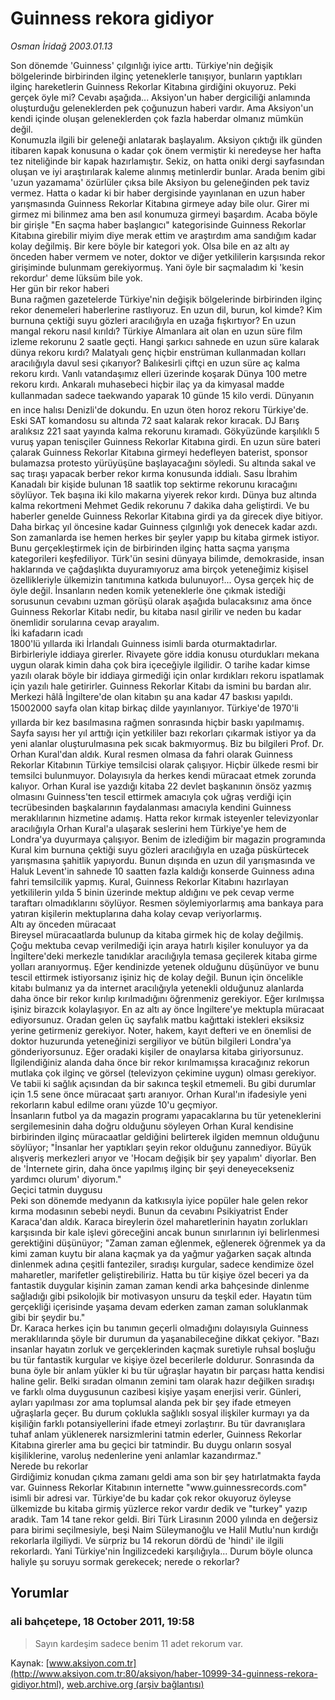 # Guinness rekora gidiyor

*Osman İridağ 2003.01.13*

<div class="news-detail-text-todays">
 <div>
 </div>
 <div>
 </div>
 <div id="newsSpot">
  <font class="detail-spot">
   Son dönemde 'Guinness' çılgınlığı iyice arttı. Türkiye'nin değişik bölgelerinde birbirinden ilginç yeteneklerle tanışıyor, bunların yaptıkları ilginç hareketlerin Guinness Rekorlar Kitabına girdiğini okuyoruz. Peki gerçek öyle mi? Cevabı aşağıda... Aksiyon'un haber dergiciliği anlamında oluşturduğu geleneklerden pek çoğunuzun haberi vardır. Ama Aksiyon'un kendi içinde oluşan geleneklerden çok fazla haberdar olmanız mümkün değil.
  </font>
 </div>
 <div id="newsText">
  <font class="detail-text">
   Konumuzla ilgili bir geleneği anlatarak başlayalım. Aksiyon çıktığı ilk günden itibaren kapak konusuna o kadar çok önem vermiştir ki neredeyse her hafta  tez niteliğinde bir kapak hazırlamıştır. Sekiz, on hatta oniki dergi sayfasından oluşan ve iyi araştırılarak kaleme alınmış metinlerdir bunlar. Arada benim gibi 'uzun yazamama' özürlüler çıksa bile Aksiyon bu geleneğinden pek taviz vermez. Hatta o kadar ki bir haber dergisinde yayınlanan en uzun haber yarışmasında Guinness Rekorlar Kitabına girmeye aday bile olur. Girer mi girmez mi bilinmez ama ben asıl konumuza girmeyi başardım. Acaba böyle bir girişle "En saçma haber başlangıcı" kategorisinde Guinness Rekorlar Kitabına girebilir miyim diye merak ettim ve araştırdım ama sandığım kadar kolay değilmiş. Bir kere böyle bir kategori yok. Olsa bile en az altı ay önceden haber vermem ve noter, doktor ve diğer yetkililerin karşısında rekor girişiminde bulunmam gerekiyormuş. Yani öyle bir saçmaladım ki 'kesin rekordur' deme lüksüm bile yok.
   <br/>
   Her gün bir rekor haberi
   <br/>
   Buna rağmen gazetelerde Türkiye'nin değişik bölgelerinde birbirinden ilginç rekor denemeleri haberlerine rastlıyoruz. En uzun dil, burun, kol kimde? Kim burnuna çektiği suyu gözleri aracılığıyla en uzağa fışkırtıyor? En uzun mangal rekoru nasıl kırıldı? Türkiye Almanlara ait olan en uzun süre film izleme rekorunu 2 saatle geçti. Hangi şarkıcı sahnede en uzun süre kalarak dünya rekoru kırdı? Malatyalı genç hiçbir enstrüman kullanmadan kolları aracılığıyla davul sesi çıkarıyor? Balıkesirli çiftçi en uzun süre aç kalma rekoru kırdı. Vanlı vatandaşımız elleri üzerinde koşarak Dünya 100 metre rekoru kırdı. Ankaralı muhasebeci hiçbir ilaç ya da kimyasal madde kullanmadan sadece taekwando yaparak 10 günde 15 kilo verdi. Dünyanın en ince halısı Denizli'de dokundu. En uzun öten horoz rekoru Türkiye'de. Eski SAT komandosu su altında 72 saat kalarak rekor kıracak. DJ Barış aralıksız 221 saat yayında kalma rekorunu kıramadı. Gökyüzünde karşılıklı 5 vuruş yapan tenisçiler Guinness Rekorlar Kitabına girdi. En uzun süre bateri çalarak Guinness Rekorlar Kitabına girmeyi hedefleyen baterist, sponsor bulamazsa protesto yürüyüşüne başlayacağını söyledi. Su altında sakal ve saç tıraşı yapacak berber rekor kırma konusunda iddialı. Sasu İbrahim Kanadalı bir kişide bulunan 18 saatlik top sektirme rekorunu kıracağını söylüyor. Tek başına iki kilo makarna yiyerek rekor kırdı. Dünya buz altında kalma rekortmeni Mehmet Gedik rekorunu 7 dakika daha geliştirdi. Ve bu haberler genelde Guinness Rekorlar Kitabına girdi ya da girecek diye bitiyor. Daha birkaç yıl öncesine kadar Guinness çılgınlığı yok denecek kadar azdı. Son zamanlarda ise hemen herkes bir şeyler yapıp bu kitaba girmek istiyor. Bunu gerçekleştirmek için de birbirinden ilginç hatta saçma yarışma kategorileri keşfediliyor. Türk'ün sesini dünyaya bilimde, demokraside, insan haklarında ve çağdaşlıkta duyuramıyoruz ama birçok yeteneğimiz kişisel özellikleriyle ülkemizin tanıtımına katkıda bulunuyor!... Oysa gerçek hiç de öyle değil. İnsanların neden komik yeteneklerle öne çıkmak istediği sorusunun cevabını uzman görüşü olarak aşağıda bulacaksınız ama önce Guinness Rekorlar Kitabı nedir, bu kitaba nasıl girilir ve neden bu kadar önemlidir sorularına cevap arayalım.
   <br/>
   İki kafadarın icadı
   <br/>
   1800'lü yıllarda iki İrlandalı Guinness isimli barda oturmaktadırlar. Birbirleriyle iddiaya girerler. Rivayete göre iddia konusu oturdukları mekana uygun olarak kimin daha çok bira içeceğiyle ilgilidir. O tarihe kadar kimse yazılı olarak böyle bir iddiaya girmediği için onlar kırdıkları rekoru ispatlamak için yazılı hale getirirler. Guinness Rekorlar Kitabı da ismini bu bardan alır. Merkezi hâlâ İngiltere'de olan kitabın şu ana kadar 47 baskısı yapıldı. 15002000 sayfa olan kitap birkaç dilde yayınlanıyor. Türkiye'de 1970'li yıllarda bir kez basılmasına rağmen sonrasında hiçbir baskı yapılmamış. Sayfa sayısı her yıl arttığı için yetkililer bazı rekorları çıkarmak istiyor ya da yeni alanlar oluşturulmasına pek sıcak bakmıyormuş. Biz bu bilgileri Prof. Dr. Orhan Kural'dan aldık. Kural resmen olmasa da fahri olarak Guinness Rekorlar Kitabının Türkiye temsilcisi olarak çalışıyor. Hiçbir ülkede resmi bir temsilci bulunmuyor. Dolayısıyla da herkes kendi müracaat etmek zorunda kalıyor. Orhan Kural ise yazdığı kitaba 22 devlet başkanının önsöz yazmış olmasını Guinness'ten tescil ettirmek amacıyla çok uğraş verdiği için tecrübesinden başkalarının faydalanması amacıyla kendini Guinness meraklılarının hizmetine adamış. Hatta rekor kırmak isteyenler televizyonlar aracılığıyla Orhan Kural'a ulaşarak seslerini hem Türkiye'ye hem de Londra'ya duyurmaya çalışıyor. Benim de izlediğim bir magazin programında Kural kim burnuna çektiği suyu gözleri aracılığıyla en uzağa püskürtecek yarışmasına şahitlik yapıyordu. Bunun dışında en uzun dil yarışmasında ve Haluk Levent'in sahnede 10 saatten fazla kaldığı konserde Guinness adına fahri temsilcilik yapmış. Kural, Guinness Rekorlar Kitabını hazırlayan yetkililerin yılda 5 binin üzerinde mektup aldığını ve pek cevap verme taraftarı olmadıklarını söylüyor. Resmen söylemiyorlarmış ama bankaya para yatıran kişilerin mektuplarına daha kolay cevap veriyorlarmış.
   <br/>
   Altı ay önceden müracaat
   <br/>
   Bireysel müracaatlarda bulunup da kitaba girmek hiç de kolay değilmiş. Çoğu mektuba cevap verilmediği için araya hatırlı kişiler konuluyor ya da İngiltere'deki merkezle tanıdıklar aracılığıyla temasa geçilerek kitaba girme yolları aranıyormuş. Eğer kendinizde yetenek olduğunu düşünüyor ve bunu tescil ettirmek istiyorsanız işiniz hiç de kolay değil. Bunun için öncelikle kitabı bulmanız ya da internet aracılığıyla yetenekli olduğunuz alanlarda daha önce bir rekor kırılıp kırılmadığını öğrenmeniz gerekiyor. Eğer kırılmışsa işiniz birazcık kolaylaşıyor. En az altı ay önce İngiltere'ye mektupla müracaat ediyorsunuz. Oradan gelen üç sayfalık matbu kağıttaki istekleri eksiksiz yerine getirmeniz gerekiyor. Noter, hakem, kayıt defteri ve en önemlisi de doktor huzurunda yeteneğinizi sergiliyor ve bütün bilgileri Londra'ya gönderiyorsunuz. Eğer oradaki kişiler de onaylarsa kitaba giriyorsunuz. İlgilendiğiniz alanda daha önce bir rekor kırılmamışsa kıracağınız rekorun mutlaka çok ilginç ve görsel (televizyon çekimine uygun) olması gerekiyor. Ve tabii ki sağlık açısından da bir sakınca teşkil etmemeli. Bu gibi durumlar için 1.5 sene önce müracaat şartı aranıyor. Orhan Kural'ın ifadesiyle yeni rekorların kabul edilme oranı yüzde 10'u geçmiyor.
   <br/>
   İnsanların futbol ya da magazin programı yapacaklarına bu tür yeteneklerini sergilemesinin daha doğru olduğunu söyleyen Orhan Kural kendisine birbirinden ilginç müracaatlar geldiğini belirterek ilgiden memnun olduğunu söylüyor; "İnsanlar her yaptıkları şeyin rekor olduğunu zannediyor. Büyük alışveriş merkezleri arıyor ve 'Hocam değişik bir şey yapalım' diyorlar. Ben de 'İnternete girin, daha önce yapılmış ilginç bir şeyi deneyecekseniz yardımcı olurum' diyorum."
   <br/>
   Geçici tatmin duygusu
   <br/>
   Peki son dönemde medyanın da katkısıyla iyice popüler hale gelen rekor kırma modasının sebebi neydi. Bunun da cevabını Psikiyatrist Ender Karaca'dan aldık. Karaca bireylerin özel maharetlerinin hayatın zorlukları karşısında bir kale işlevi göreceğini ancak bunun sınırlarının iyi belirlenmesi gerektiğini düşünüyor; "Zaman zaman eğlenmek, eğlenerek öğrenmek ya da kimi zaman kuytu bir alana kaçmak ya da yağmur yağarken saçak altında dinlenmek adına çeşitli fanteziler, sıradışı kurgular, sadece kendimize özel maharetler, marifetler geliştirebiliriz. Hatta bu tür kişiye özel beceri ya da fantastik duygular kişinin zaman zaman kendi arka bahçesinde dinlenme sağladığı gibi psikolojik bir motivasyon unsuru da teşkil eder. Hayatın tüm gerçekliği içerisinde yaşama devam ederken zaman zaman soluklanmak gibi bir şeydir bu."
   <br/>
   Dr. Karaca herkes için bu tanımın geçerli olmadığını dolayısıyla Guinness meraklılarında şöyle bir durumun da yaşanabileceğine dikkat çekiyor. "Bazı insanlar hayatın zorluk ve gerçeklerinden kaçmak suretiyle ruhsal boşluğu bu tür fantastik kurgular ve kişiye özel becerilerle doldurur. Sonrasında da buna öyle bir anlam yükler ki bu tür uğraşlar hayatın bir parçası hatta kendisi haline gelir. Belki sıradan olmanın zemini tam olarak hazır değilken sıradışı ve farklı olma duygusunun cazibesi kişiye yaşam enerjisi verir. Günleri, ayları yapılması zor ama toplumsal alanda pek bir şey ifade etmeyen uğraşlarla geçer. Bu durum çoklukla sağlıklı sosyal ilişkiler kurmayı ya da kişiliğin farklı potansiyellerini ifade etmeyi zorlaştırır. Bu tür davranışlara tuhaf anlam yüklenerek narsizmlerini tatmin ederler, Guinness Rekorlar Kitabına girerler ama bu geçici bir tatmindir. Bu duygu onların sosyal kişiliklerine, varoluş nedenlerine yeni anlamlar kazandırmaz."
   <br/>
   Nerede bu rekorlar
   <br/>
   Girdiğimiz konudan çıkma zamanı geldi ama son bir şey hatırlatmakta fayda var. Guinness Rekorlar Kitabının internette "www.guinnessrecords.com" isimli bir adresi var. Türkiye'de bu kadar çok rekor okuyoruz öyleyse ülkemizde bu kitaba girmiş yüzlerce rekor vardır dedik ve "turkey" yazıp aradık. Tam 14 tane rekor geldi. Biri Türk Lirasının 2000 yılında en değersiz para birimi seçilmesiyle, beşi Naim Süleymanoğlu ve Halil Mutlu'nun kırdığı rekorlarla ilgiliydi. Ve sürpriz bu 14 rekorun dördü de 'hindi' ile ilgili rekorlardı. Yani Türkiye'nin İngilizcedeki karşılığıyla... Durum böyle olunca haliyle şu soruyu sormak gerekecek; nerede o rekorlar?
   <br/>
  </font>
 </div>
 <div>
 </div>
 <div>
 </div>
</div>


## Yorumlar

### ali bahçetepe, 18 October 2011, 19:58
> Sayın kardeşim sadece benim 11 adet rekorum var.

Kaynak: [www.aksiyon.com.tr](http://www.aksiyon.com.tr:80/aksiyon/haber-10999-34-guinness-rekora-gidiyor.html), [web.archive.org (arşiv bağlantısı)](http://web.archive.org/web/20130701030255/http://www.aksiyon.com.tr:80/aksiyon/haber-10999-34-guinness-rekora-gidiyor.html)
